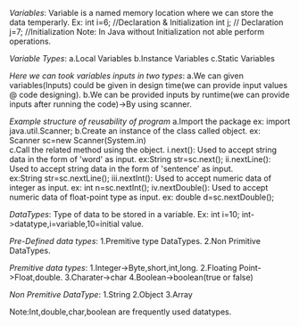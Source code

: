 *Variables*:
 Variable is a named memory location where we can store the data temperarly.
 Ex:
 int i=6; //Declaration & Initialization
 int j;  // Declaration
 j=7;    //Initialization
Note: In Java without Initialization not able perform operations.

*Variable Types*:
a.Local Variables
b.Instance Variables
c.Static Variables

*Here we can took variables inputs in two types*:
a.We can given variables(Inputs) could be given in design time(we can provide input values @ code designing).
b.We can be provided inputs by runtime(we can provide inputs after running the code)->By using scanner.

*Example structure of reusability of program*
a.Import the package
   ex: import java.util.Scanner;
b.Create an instance of the class called object.
   ex: Scanner sc=new Scanner(System.in)   
c.Call the related method using the object.
 i.next(): Used to accept string data in the form of 'word' as input.
        ex:String str=sc.next();
 ii.nextLine(): Used to accept string data in the form of 'sentence' as input.      
        ex:String str=sc.nextLine();
 iii.nextInt(): Used to accept numeric data of integer as input. 
        ex: int n=sc.nextInt();
  iv.nextDouble(): Used to accept numeric data of float-point type as input.
        ex: double d=sc.nextDouble();

*DataTypes*:
Type of data to be stored in a variable.
Ex:
int i=10;
int->datatype,i=variable,10=initial value.

*Pre-Defined data types*:
1.Premitive type DataTypes.
2.Non Primitive DataTypes.

*Premitive data types*:
1.Integer->Byte,short,int,long.
2.Floating Point->Float,double.
3.Charater->char
4.Boolean->boolean(true or false)

*Non Premitive DataType*:
1.String
2.Object
3.Array

Note:Int,double,char,boolean are frequently used datatypes.






